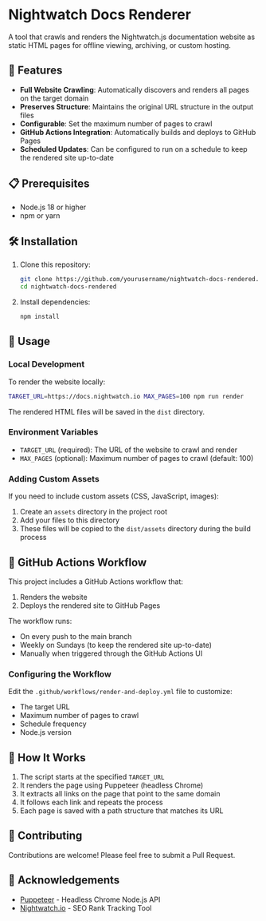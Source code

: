 # Nightwatch Docs Renderer

A tool that crawls and renders the Nightwatch.js documentation website as static HTML pages for offline viewing, archiving, or custom hosting.

## 🚀 Features

- **Full Website Crawling**: Automatically discovers and renders all pages on the target domain
- **Preserves Structure**: Maintains the original URL structure in the output files
- **Configurable**: Set the maximum number of pages to crawl
- **GitHub Actions Integration**: Automatically builds and deploys to GitHub Pages
- **Scheduled Updates**: Can be configured to run on a schedule to keep the rendered site up-to-date

## 📋 Prerequisites

- Node.js 18 or higher
- npm or yarn

## 🛠️ Installation

1. Clone this repository:
   ```bash
   git clone https://github.com/yourusername/nightwatch-docs-rendered.git
   cd nightwatch-docs-rendered
   ```

2. Install dependencies:
   ```bash
   npm install
   ```

## 🔧 Usage

### Local Development

To render the website locally:

```bash
TARGET_URL=https://docs.nightwatch.io MAX_PAGES=100 npm run render
```

The rendered HTML files will be saved in the `dist` directory.

### Environment Variables

- `TARGET_URL` (required): The URL of the website to crawl and render
- `MAX_PAGES` (optional): Maximum number of pages to crawl (default: 100)

### Adding Custom Assets

If you need to include custom assets (CSS, JavaScript, images):

1. Create an `assets` directory in the project root
2. Add your files to this directory
3. These files will be copied to the `dist/assets` directory during the build process

## 🔄 GitHub Actions Workflow

This project includes a GitHub Actions workflow that:

1. Renders the website
2. Deploys the rendered site to GitHub Pages

The workflow runs:
- On every push to the main branch
- Weekly on Sundays (to keep the rendered site up-to-date)
- Manually when triggered through the GitHub Actions UI

### Configuring the Workflow

Edit the `.github/workflows/render-and-deploy.yml` file to customize:

- The target URL
- Maximum number of pages to crawl
- Schedule frequency
- Node.js version

## 📝 How It Works

1. The script starts at the specified `TARGET_URL`
2. It renders the page using Puppeteer (headless Chrome)
3. It extracts all links on the page that point to the same domain
4. It follows each link and repeats the process
5. Each page is saved with a path structure that matches its URL

## 🤝 Contributing

Contributions are welcome! Please feel free to submit a Pull Request.

## 🙏 Acknowledgements

- [Puppeteer](https://pptr.dev/) - Headless Chrome Node.js API
- [Nightwatch.io](https://nightwatch.io/) - SEO Rank Tracking Tool
